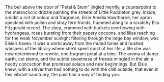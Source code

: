 The bell above the door of "Petal & Stem" jingled merrily, a counterpoint to the melancholic drizzle painting the streets of Little Puddleton grey.  Inside, amidst a riot of colour and fragrance, Elsie Amelia Hawthorne, her apron speckled with pollen and stray fern fronds, hummed along to a scratchy Ella Fitzgerald record.  The shop, crammed with buckets overflowing with hydrangeas, roses bursting from their papery cocoons, and lilies reaching for the weak November sunlight filtering through the large bay window, was Elsie’s haven.  It was a world away from the muted tones and hushed whispers of the library where she’d spent most of her life, a life she was now determined to rewrite, one fragrant petal at a time. The aroma of damp earth, cut stems, and the subtle sweetness of freesia mingled in the air, a heady concoction that promised solace and new beginnings.  But Elsie knew, with a shiver that had nothing to do with the chill outside, that even in this vibrant sanctuary, the past had a way of finding you.
